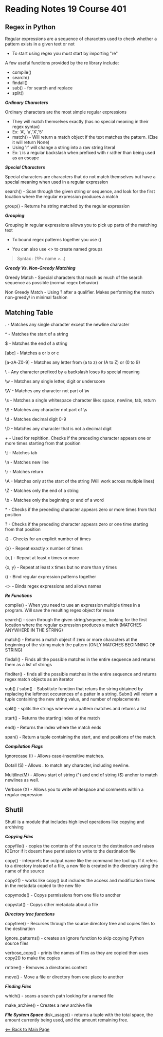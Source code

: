 # Reading Notes 19 Course 401

## Regex in Python

Regular expressions are a sequence of characters used to check whether a pattern exists in a given text or not

- To start using regex you must start by importing "re"

A few useful functions provided by the re library include:

- compile()
- search()
- findall()
- sub() - for search and replace
- split()

__*Ordinary Characters*__

Ordinary characters are the most simple regular expressions

- They will match themselves exactly (has no special meaning in their regex syntax)
- Ex: 'A', 'a','X','5'
- match() - Will return a match object if the text matches the pattern. (Else it will return None)
- Using 'r' will change a string into a raw string literal
- Ex: \ is a regular backslash when prefixed with r rather than being used as an escape

__*Special Characters*__

Special characters are characters that do not match themselves but have a special meaning when used in a regular expression

search() - Scan through the given string or sequence, and look for the first location where the regular expression produces a match

group() - Returns he string matched by the regular expression


__*Grouping*__

Grouping in regular expressions allows you to pick up parts of the matching text

- To bound regex patterns together you use ()

- You can also use <> to create named groups

> Syntax : (?P< name >...)

__*Greedy Vs. Non-Greedy Matching*__

Greedy Match - Special characters that mach as much of the search sequence as possible (normal regex behavior)

Non Greedy Match - Using ? after a qualifier. Makes performing the match non-greedy/ in minimal fashion

## Matching Table

. - Matches any single character except the newline character

^ - Matches the start of a string

$ - Matches the end of a string

[abc] - Matches a or b or c

[a-zA-Z0-9] - Matches any letter from (a to z) or (A to Z) or (0 to 9)

\ - Any character prefixed by a backslash loses its special meaning

\w - Matches any single letter, digit or underscore

\W - Matches any character not part of \w

\s - Matches a single whitespace character like: space, newline, tab, return

\S - Matches any character not part of \s

\d - Matches decimal digit 0-9

\D - Matches any character that is not a decimal digit

\+ - Used for repitition. Checks if the preceding character appears one or more times starting from that position

\t - Matches tab

\n - Matches new line

\r - Matches return

\A - Matches only at the start of the string (Will work across multiple lines)

\Z - Matches only the end of a string

\b - Matches only the beginning or end of a word

\* - Checks if the preceding character appears zero or more times from that position

? - Checks if the preceding character appears zero or one time starting from that position

{} - Checks for an explicit number of times

{x} - Repeat exactly x number of times

{x,} - Repeat at least x times or more

{x, y} - Repeat at least x times but no more than y times

() - Bind regular expression patterns together

<> - Binds regex expressions and allows names

__*Re Functions*__

compile() - When you need to use an expression multiple times in a program. Will save the resulting regex object for reuse

search() - scan through the given string/sequence, looking for the first location where the regular expression produces a match (MATCHES ANYWHERE IN THE STRING)

match() - Returns a match object if zero or more characters at the beginning of the string match the pattern (ONLY MATCHES BEGINNING OF STRING)

findall() - Finds all the possible matches in the entire sequence and returns them as a list of strings

finditer() - finds all the possible matches in the entire sequence and returns regex match objects as an iterator

sub() / subn() - Substitute function that retuns the string obtained by replacing the leftmost occurences of a patter in a string. Subn() will return a tuple containing the new string value, and number of replacements

split() - splits the strings wherever a pattern matches and returns a list

start() - Returns the starting index of the match

end() - Returns the index where the match ends

span() - Return a tuple containing the start, and end positions of the match.

__*Compilation Flags*__

Ignorecase (I) - Allows case-insensitive matches.

Dotall (S) - Allows . to match any character, including newline.

Multiline(M) - Allows start of string (^) and end of string ($) anchor to match newlines as well.

Verbose (X) - Allows you to write whitespace and comments within a regular expression

## Shutil

Shutil is a module that includes high level operations like copying and archiving

__*Copying Files*__

copyfile() - copies the contents of the source to the destination and raises IOError if it doesnt have permission to write to the destination file

copy() - interprets the output name like the command line tool cp. If it refers to a directory instead of a file, a new file is created in the directory using the name of the source

copy2() -  works like copy() but includes the access and modification times in the metadata copied to the new file

copymode() - Copys permissions from one file to another

copystat() - Copys other metadata about a file

__*Directory tree functions*__

copytree() - Recurses through the source directory tree and copies files to the destination

ignore_patterns() - creates an ignore function to skip copying Python source files

verbose_copy() - prints the names of files as they are copied then uses copy2() to make the copies

rmtree() - Removes a directories content

move() - Move a file or directory from one place to another

__*Finding Files*__

which() - scans a search path looking for a named file

make_archive() - Creates a new archive file

__*File System Space*__
disk_usage() - returns a tuple with the total space, the amount currently being used, and the amount remaining free.

[<== Back to Main Page](README.md)
